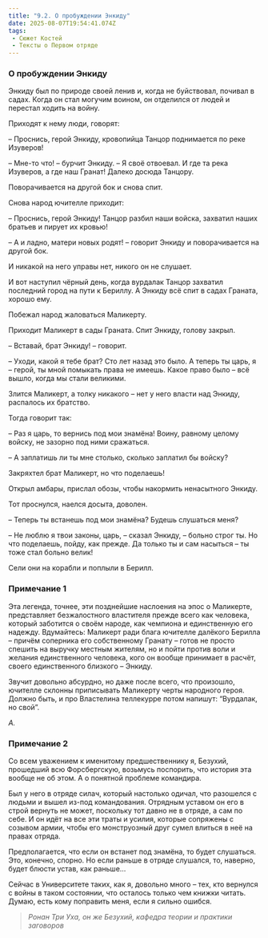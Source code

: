 ```yaml
---
title: "9.2. О пробуждении Энкиду"
date: 2025-08-07T19:54:41.074Z
tags:
 - Сюжет Костей
 - Тексты о Первом отряде
---
```


### О пробуждении Энкиду

Энкиду был по природе своей ленив и, когда не буйствовал, почивал в
садах. Когда он стал могучим воином, он отделился от людей и перестал
ходить на войну.

Приходят к нему люди, говорят:

– Проснись, герой Энкиду, кровопийца Танцор поднимается по реке
Изуверов!

– Мне-то что! – бурчит Энкиду. – Я своё отвоевал. И где та река
Изуверов, а где наш Гранат! Далеко досюда Танцору.

Поворачивается на другой бок и снова спит.

Снова народ ючителле приходит:

– Проснись, герой Энкиду! Танцор разбил наши войска, захватил наших
братьев и пирует их кровью!

– А и ладно, матери новых родят! – говорит Энкиду и поворачивается на
другой бок.

И никакой на него управы нет, никого он не слушает.

И вот наступил чёрный день, когда вурдалак Танцор захватил последний
город на пути к Бериллу. А Энкиду всё спит в садах Граната, хорошо ему.

Побежал народ жаловаться Маликерту.

Приходит Маликерт в сады Граната. Спит Энкиду, голову закрыл.

– Вставай, брат Энкиду! – говорит.

– Уходи, какой я тебе брат? Сто лет назад это было. А теперь ты царь, я
– герой, ты мной помыкать права не имеешь. Какое право было – всё вышло,
когда мы стали великими.

Злится Маликерт, а толку никакого – нет у него власти над Энкиду,
распалось их братство.

Тогда говорит так:

– Раз я царь, то вернись под мои знамёна! Воину, равному целому войску,
не зазорно под ними сражаться.

– А заплатишь ли ты мне столько, сколько заплатил бы войску?

Закряхтел брат Маликерт, но что поделаешь!

Открыл амбары, прислал обозы, чтобы накормить ненасытного Энкиду.

Тот проснулся, наелся досыта, доволен.

– Теперь ты встанешь под мои знамёна? Будешь слушаться меня?

– Не люблю я твои законы, царь, – сказал Энкиду, – больно строг ты. Но
что поделаешь, пойду, как прежде. Да только ты и сам насыться – ты тоже
стал больно велик!

Сели они на корабли и поплыли в Берилл.

### Примечание 1

Эта легенда, точнее, эти позднейшие наслоения на эпос о Маликерте,
представляет безжалостного властителя прежде всего как человека, который
заботится о своём народе, как чемпиона и единственную его надежду.
Вдумайтесь: Маликерт ради блага ючителле далёкого Берилла – причём
соперника его собственному Гранату – готов не просто спешить на выручку
местным жителям, но и пойти против воли и желания единственного
человека, кого он вообще принимает в расчёт, своего единственного
близкого – Энкиду.

Звучит довольно абсурдно, но даже после всего, что произошло, ючителле
склонны приписывать Маликерту черты народного героя. Должно быть, и про
Властелина теллекурре потом напишут: “Вурдалак, но свой”.

*А.*

### Примечание 2

Со всем уважением к именитому предшественнику я, Безухий, прошедший всю
Форсбергскую, возьмусь поспорить, что история эта вообще не об этом. А о
понятной проблеме командира.

Был у него в отряде силач, который настолько одичал, что разошелся с
людьми и вышел из-под командования. Отрядным уставом он его в строй
вернуть не может, поскольку тот давно не в отряде, а сам по себе. И он
идёт на все эти траты и усилия, которые сопряжены с созывом армии, чтобы
его монструозный друг сумел влиться в неё на правах отряда.

Предполагается, что если он встанет под знамёна, то будет слушаться.
Это, конечно, спорно. Но если раньше в отряде слушался, то, наверно,
будет блюсти устав, как раньше…

Сейчас в Университете таких, как я, довольно много – тех, кто вернулся с
войны в таком состоянии, что осталось только чем книжки читать. Думаю,
есть кому поправить меня, если я сильно ошибся.

> *Ронан Три Уха, он же Безухий, кафедра теории и практики заговоров*
